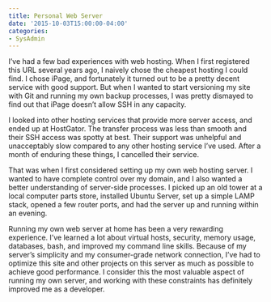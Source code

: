 ```yaml
---
title: Personal Web Server
date: '2015-10-03T15:00:00-04:00'
categories:
- SysAdmin
---
```

I’ve had a few bad experiences with web hosting. When I first registered this URL several years ago, I naively chose the cheapest hosting I could find. I chose iPage, and fortunately it turned out to be a pretty decent service with good support. But when I wanted to start versioning my site with Git and running my own backup processes, I was pretty dismayed to find out that iPage doesn’t allow SSH in any capacity.



I looked into other hosting services that provide more server access, and ended up at HostGator. The transfer process was less than smooth and their SSH access was spotty at best. Their support was unhelpful and unacceptably slow compared to any other hosting service I’ve used. After a month of enduring these things, I cancelled their service.



That was when I first considered setting up my own web hosting server. I wanted to have complete control over my domain, and I also wanted a better understanding of server-side processes. I picked up an old tower at a local computer parts store, installed Ubuntu Server, set up a simple LAMP stack, opened a few router ports, and had the server up and running within an evening.



Running my own web server at home has been a very rewarding experience. I’ve learned a lot about virtual hosts, security, memory usage, databases, bash, and improved my command line skills. Because of my server’s simplicity and my consumer-grade network connection, I’ve had to optimize this site and other projects on this server as much as possible to achieve good performance. I consider this the most valuable aspect of running my own server, and working with these constraints has definitely improved me as a developer.
